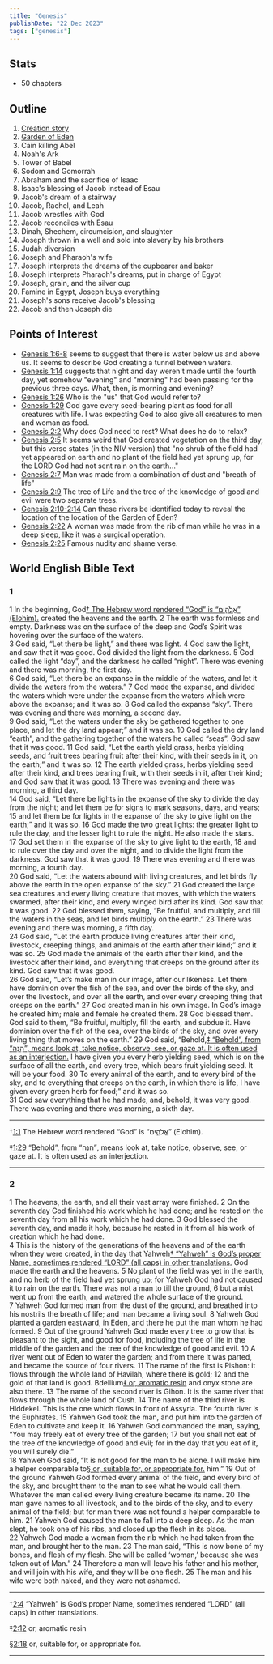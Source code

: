 ```yaml
---
title: "Genesis"
publishDate: "22 Dec 2023"
tags: ["genesis"]
---
```


## Stats

- 50 chapters

## Outline

1. [Creation story](#GEN1V1)
2. [Garden of Eden](#GEN2V4)
3. Cain killing Abel
4. Noah's Ark
5. Tower of Babel
6. Sodom and Gomorrah
7. Abraham and the sacrifice of Isaac
8. Isaac's blessing of Jacob instead of Esau
9. Jacob's dream of a stairway
10. Jacob, Rachel, and Leah
11. Jacob wrestles with God
12. Jacob reconciles with Esau
13. Dinah, Shechem, circumcision, and slaughter
14. Joseph thrown in a well and sold into slavery by his brothers
15. Judah diversion
16. Joseph and Pharaoh's wife
17. Joseph interprets the dreams of the cupbearer and baker
18. Joseph interprets Pharaoh's dreams, put in charge of Egypt
19. Joseph, grain, and the silver cup
20. Famine in Egypt, Joseph buys everything
21. Joseph's sons receive Jacob's blessing
22. Jacob and then Joseph die

## Points of Interest

* [Genesis 1:6-8](#GEN1V6) seems to suggest that there is water below us and above us. It seems to describe God creating a tunnel between waters.
* [Genesis 1:14](#GEN1V14) suggests that night and day weren't made until the fourth day, yet somehow "evening" and "morning" had been passing for the previous three days. What, then, is morning and evening?
* [Genesis 1:26](#GEN1V26) Who is the "us" that God would refer to?
* [Genesis 1:29](#GEN1V29) God gave every seed-bearing plant as food for all creatures with life. I was expecting God to also give all creatures to men and woman as food.
* [Genesis 2:2](#GEN2V2) Why does God need to rest? What does he do to relax?
* [Genesis 2:5](#GEN2V5) It seems weird that God created vegetation on the third day, but this verse states (in the NIV version) that "no shrub of the field had yet appeared on earth and no plant of the field had yet sprung up, for the LORD God had not sent rain on the earth..."
* [Genesis 2:7](#GEN2V7) Man was made from a combination of dust and "breath of life"
* [Genesis 2:9](#GEN2V9) The tree of Life and the tree of the knowledge of good and evil were two separate trees.
* [Genesis 2:10-2:14](#GEN2V10) Can these rivers be identified today to reveal the location of the location of the Garden of Eden?
* [Genesis 2:22](#GEN2V22) A woman was made from the rib of man while he was in a deep sleep, like it was a surgical operation.
* [Genesis 2:25](#GEN2V25) Famous nudity and shame verse. 

## World English Bible Text

### 1

<div class='p'>
<span class="verse" id="GEN1V1">1&#160;</span>In the beginning, God<a href="#GEN1FN1" class="notemark">†<span class="popup"> The Hebrew word rendered “God” is “אֱלֹהִ֑ים” (Elohim).</span></a> created the heavens and the earth.  <span class="verse" id="GEN1V2">2&#160;</span>The earth was formless and empty. Darkness was on the surface of the deep and God’s Spirit was hovering over the surface of the waters.
</div>
<div class='p'> <span class="verse" id="GEN1V3">3&#160;</span>God said, “Let there be light,” and there was light.  <span class="verse" id="GEN1V4">4&#160;</span>God saw the light, and saw that it was good. God divided the light from the darkness.  <span class="verse" id="GEN1V5">5&#160;</span>God called the light “day”, and the darkness he called “night”. There was evening and there was morning, the first day. 
</div>
<div class='p'> <span class="verse" id="GEN1V6">6&#160;</span>God said, “Let there be an expanse in the middle of the waters, and let it divide the waters from the waters.”  <span class="verse" id="GEN1V7">7&#160;</span>God made the expanse, and divided the waters which were under the expanse from the waters which were above the expanse; and it was so.  <span class="verse" id="GEN1V8">8&#160;</span>God called the expanse “sky”. There was evening and there was morning, a second day.
</div>
<div class='p'>
<span class="verse" id="GEN1V9">9&#160;</span>God said, “Let the waters under the sky be gathered together to one place, and let the dry land appear;” and it was so.  <span class="verse" id="GEN1V10">10&#160;</span>God called the dry land “earth”, and the gathering together of the waters he called “seas”. God saw that it was good.  <span class="verse" id="GEN1V11">11&#160;</span>God said, “Let the earth yield grass, herbs yielding seeds, and fruit trees bearing fruit after their kind, with their seeds in it, on the earth;” and it was so.  <span class="verse" id="GEN1V12">12&#160;</span>The earth yielded grass, herbs yielding seed after their kind, and trees bearing fruit, with their seeds in it, after their kind; and God saw that it was good.  <span class="verse" id="GEN1V13">13&#160;</span>There was evening and there was morning, a third day.
</div>
<div class='p'> <span class="verse" id="GEN1V14">14&#160;</span>God said, “Let there be lights in the expanse of the sky to divide the day from the night; and let them be for signs to mark seasons, days, and years;  <span class="verse" id="GEN1V15">15&#160;</span>and let them be for lights in the expanse of the sky to give light on the earth;” and it was so.  <span class="verse" id="GEN1V16">16&#160;</span>God made the two great lights: the greater light to rule the day, and the lesser light to rule the night. He also made the stars.  <span class="verse" id="GEN1V17">17&#160;</span>God set them in the expanse of the sky to give light to the earth,  <span class="verse" id="GEN1V18">18&#160;</span>and to rule over the day and over the night, and to divide the light from the darkness. God saw that it was good.  <span class="verse" id="GEN1V19">19&#160;</span>There was evening and there was morning, a fourth day.
</div>
<div class='p'> <span class="verse" id="GEN1V20">20&#160;</span>God said, “Let the waters abound with living creatures, and let birds fly above the earth in the open expanse of the sky.”  <span class="verse" id="GEN1V21">21&#160;</span>God created the large sea creatures and every living creature that moves, with which the waters swarmed, after their kind, and every winged bird after its kind. God saw that it was good.  <span class="verse" id="GEN1V22">22&#160;</span>God blessed them, saying, “Be fruitful, and multiply, and fill the waters in the seas, and let birds multiply on the earth.”  <span class="verse" id="GEN1V23">23&#160;</span>There was evening and there was morning, a fifth day.
</div>
<div class='p'> <span class="verse" id="GEN1V24">24&#160;</span>God said, “Let the earth produce living creatures after their kind, livestock, creeping things, and animals of the earth after their kind;” and it was so.  <span class="verse" id="GEN1V25">25&#160;</span>God made the animals of the earth after their kind, and the livestock after their kind, and everything that creeps on the ground after its kind. God saw that it was good.
</div>
<div class='p'> <span class="verse" id="GEN1V26">26&#160;</span>God said, “Let’s make man in our image, after our likeness. Let them have dominion over the fish of the sea, and over the birds of the sky, and over the livestock, and over all the earth, and over every creeping thing that creeps on the earth.”  <span class="verse" id="GEN1V27">27&#160;</span>God created man in his own image. In God’s image he created him; male and female he created them.  <span class="verse" id="GEN1V28">28&#160;</span>God blessed them. God said to them, “Be fruitful, multiply, fill the earth, and subdue it. Have dominion over the fish of the sea, over the birds of the sky, and over every living thing that moves on the earth.”  <span class="verse" id="GEN1V29">29&#160;</span>God said, “Behold,<a href="#GEN1FN2" class="notemark">‡<span class="popup"> “Behold”, from “הִנֵּה”, means look at, take notice, observe, see, or gaze at. It is often used as an interjection.</span></a> I have given you every herb yielding seed, which is on the surface of all the earth, and every tree, which bears fruit yielding seed. It will be your food.  <span class="verse" id="GEN1V30">30&#160;</span>To every animal of the earth, and to every bird of the sky, and to everything that creeps on the earth, in which there is life, I have given every green herb for food;” and it was so.
</div>
<div class='p'> <span class="verse" id="GEN1V31">31&#160;</span>God saw everything that he had made, and, behold, it was very good. There was evening and there was morning, a sixth day.
</div>

<div class="footnote">
<hr />
<p class="f" id="GEN1FN1"><span class="notemark">†</span><a class="notebackref" href="#GEN1V1">1:1</a>
 <span class="ft">The Hebrew word rendered “God” is “אֱלֹהִ֑ים” (Elohim).</span></p>
<p class="f" id="GEN1FN2"><span class="notemark">‡</span><a class="notebackref" href="#GEN1V29">1:29</a>
 <span class="ft">“Behold”, from “הִנֵּה”, means look at, take notice, observe, see, or gaze at. It is often used as an interjection.</span></p>

<hr />
</div>

### 2

<div class='p'>
<span class="verse" id="GEN2V1">1&#160;</span>The heavens, the earth, and all their vast array were finished.  <span class="verse" id="GEN2V2">2&#160;</span>On the seventh day God finished his work which he had done; and he rested on the seventh day from all his work which he had done.  <span class="verse" id="GEN2V3">3&#160;</span>God blessed the seventh day, and made it holy, because he rested in it from all his work of creation which he had done. 
</div>
<div class='p'> <span class="verse" id="GEN2V4">4&#160;</span>This is the history of the generations of the heavens and of the earth when they were created, in the day that Yahweh<a href="#GEN2FN1" class="notemark">†<span class="popup"> “Yahweh” is God’s proper Name, sometimes rendered “LORD” (all caps) in other translations.</span></a> God made the earth and the heavens.  <span class="verse" id="GEN2V5">5&#160;</span>No plant of the field was yet in the earth, and no herb of the field had yet sprung up; for Yahweh God had not caused it to rain on the earth. There was not a man to till the ground,  <span class="verse" id="GEN2V6">6&#160;</span>but a mist went up from the earth, and watered the whole surface of the ground.  <span class="verse" id="GEN2V7">7&#160;</span>Yahweh God formed man from the dust of the ground, and breathed into his nostrils the breath of life; and man became a living soul.  <span class="verse" id="GEN2V8">8&#160;</span>Yahweh God planted a garden eastward, in Eden, and there he put the man whom he had formed.  <span class="verse" id="GEN2V9">9&#160;</span>Out of the ground Yahweh God made every tree to grow that is pleasant to the sight, and good for food, including the tree of life in the middle of the garden and the tree of the knowledge of good and evil.  <span class="verse" id="GEN2V10">10&#160;</span>A river went out of Eden to water the garden; and from there it was parted, and became the source of four rivers.  <span class="verse" id="GEN2V11">11&#160;</span>The name of the first is Pishon: it flows through the whole land of Havilah, where there is gold;  <span class="verse" id="GEN2V12">12&#160;</span>and the gold of that land is good. Bdellium<a href="#GEN2FN2" class="notemark">‡<span class="popup"> or, aromatic resin</span></a> and onyx stone are also there.  <span class="verse" id="GEN2V13">13&#160;</span>The name of the second river is Gihon. It is the same river that flows through the whole land of Cush.  <span class="verse" id="GEN2V14">14&#160;</span>The name of the third river is Hiddekel. This is the one which flows in front of Assyria. The fourth river is the Euphrates.  <span class="verse" id="GEN2V15">15&#160;</span>Yahweh God took the man, and put him into the garden of Eden to cultivate and keep it.  <span class="verse" id="GEN2V16">16&#160;</span>Yahweh God commanded the man, saying, “You may freely eat of every tree of the garden;  <span class="verse" id="GEN2V17">17&#160;</span>but you shall not eat of the tree of the knowledge of good and evil; for in the day that you eat of it, you will surely die.”
</div>
<div class='p'> <span class="verse" id="GEN2V18">18&#160;</span>Yahweh God said, “It is not good for the man to be alone. I will make him a helper comparable to<a href="#GEN2FN3" class="notemark">§<span class="popup"> or, suitable for, or appropriate for.</span></a> him.”  <span class="verse" id="GEN2V19">19&#160;</span>Out of the ground Yahweh God formed every animal of the field, and every bird of the sky, and brought them to the man to see what he would call them. Whatever the man called every living creature became its name.  <span class="verse" id="GEN2V20">20&#160;</span>The man gave names to all livestock, and to the birds of the sky, and to every animal of the field; but for man there was not found a helper comparable to him.  <span class="verse" id="GEN2V21">21&#160;</span>Yahweh God caused the man to fall into a deep sleep. As the man slept, he took one of his ribs, and closed up the flesh in its place.  <span class="verse" id="GEN2V22">22&#160;</span>Yahweh God made a woman from the rib which he had taken from the man, and brought her to the man.  <span class="verse" id="GEN2V23">23&#160;</span>The man said, “This is now bone of my bones, and flesh of my flesh. She will be called ‘woman,’ because she was taken out of Man.”  <span class="verse" id="GEN2V24">24&#160;</span>Therefore a man will leave his father and his mother, and will join with his wife, and they will be one flesh.  <span class="verse" id="GEN2V25">25&#160;</span>The man and his wife were both naked, and they were not ashamed.
</div>

<div class="footnote">
<hr />
<p class="f" id="GEN2FN1"><span class="notemark">†</span><a class="notebackref" href="#GEN2V4">2:4</a>
 <span class="ft">“Yahweh” is God’s proper Name, sometimes rendered “LORD” (all caps) in other translations.</span></p>
<p class="f" id="GEN2FN2"><span class="notemark">‡</span><a class="notebackref" href="#GEN2V12">2:12</a>
 <span class="ft">or, aromatic resin</span></p>
<p class="f" id="GEN2FN3"><span class="notemark">§</span><a class="notebackref" href="#GEN2V18">2:18</a>
 <span class="ft">or, suitable for, or appropriate for.</span></p>

<hr />
</div>